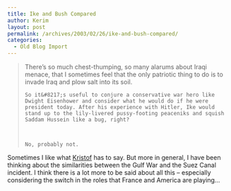 ```yaml
---
title: Ike and Bush Compared
author: Kerim
layout: post
permalink: /archives/2003/02/26/ike-and-bush-compared/
categories:
  - Old Blog Import
---
```


>   There&#8217;s so much chest-thumping, so many alarums about Iraqi menace, that I sometimes feel that the only patriotic thing to do is to invade Iraq and plow salt into its soil. 
>   
>   
>     So it&#8217;s useful to conjure a conservative war hero like Dwight Eisenhower and consider what he would do if he were president today. After his experience with Hitler, Ike would stand up to the lily-livered pussy-footing peaceniks and squish Saddam Hussein like a bug, right?
>   
>   
>   
>     No, probably not.
>   


Sometimes I like what <a href="http://www.nytimes.com/2003/02/25/opinion/25KRIS.html" onclick="_gaq.push(['_trackEvent', 'outbound-article', 'http://www.nytimes.com/2003/02/25/opinion/25KRIS.html', 'Kristof']);" >Kristof</a> has to say. But more in general, I have been thinking about the similarities between the Gulf War and the Suez Canal incident. I think there is a lot more to be said about all this &#8211; especially considering the switch in the roles that France and America are playing&#8230;

